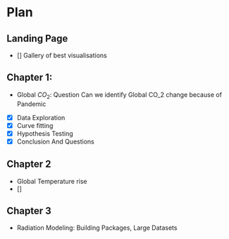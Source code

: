 # Plan 
## Landing Page
- [] Gallery of best visualisations
## Chapter 1:
-  Global $CO_2$: Question Can we identify Global CO_2 change because of Pandemic 

- [x] Data Exploration
- [x] Curve fitting
- [x] Hypothesis Testing 
- [x] Conclusion And Questions
## Chapter 2
- Global Temperature rise
- []
## Chapter 3
- Radiation Modeling: Building Packages, Large Datasets  